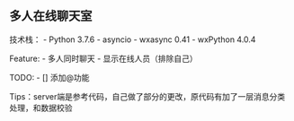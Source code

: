 ## 多人在线聊天室
技术栈：
    - Python 3.7.6
    - asyncio
    - wxasync 0.41
    - wxPython 4.0.4

Feature:
    - 多人同时聊天
    - 显示在线人员（排除自己）

TODO:
    - [] 添加@功能

Tips：server端是参考代码，自己做了部分的更改，原代码有加了一层消息分类处理，和数据校验